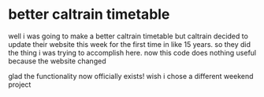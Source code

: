 # better caltrain timetable

well i was going to make a better caltrain timetable but caltrain decided to update their website this week for the first time in like 15 years. so they did the thing i was trying to accomplish here. now this code does nothing useful because the website changed

glad the functionality now officially exists! wish i chose a different weekend project
